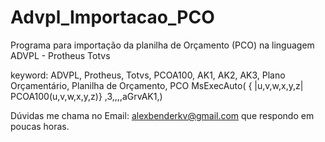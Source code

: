# Advpl_Importacao_PCO
Programa para importação da planilha de Orçamento (PCO) na linguagem ADVPL - Protheus Totvs

keyword: ADVPL, Protheus, Totvs, PCOA100, AK1, AK2, AK3, Plano Orçamentário, Planilha de Orçamento, PCO
MsExecAuto( { |u,v,w,x,y,z| PCOA100(u,v,w,x,y,z)} ,3,,,,aGrvAK1,)

Dúvidas me chama no Email: alexbenderkv@gmail.com que respondo em poucas horas. 
